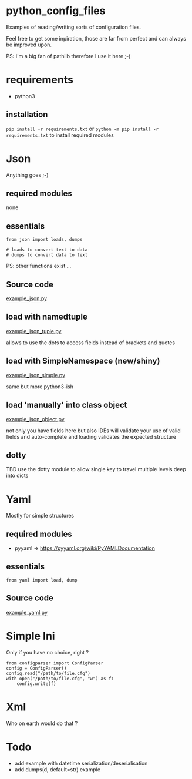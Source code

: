 # python_config_files

Examples of reading/writing sorts of configuration files.

Feel free to get some inpiration, those are far from perfect and can always be improved upon.

PS: I'm a big fan of pathlib therefore I use it here ;-)

# requirements

- python3

## installation

`pip install -r requirements.txt` or `python -m pip install -r requirements.txt` to install required modules

# Json
Anything goes ;-)
## required modules
none
## essentials

```
from json import loads, dumps

# loads to convert text to data
# dumps to convert data to text
```

PS: other functions exist ...

## Source code

[example_json.py](example_json.py)

## load with namedtuple

[example_json_tuple.py](example_json_tuple.py)

allows to use the dots to access fields instead of brackets and quotes

## load with SimpleNamespace (new/shiny)

[example_json_simple.py](example_json_simple.py)

same but more python3-ish

## load 'manually' into class object

[example_json_object.py](example_json_object.py)

not only you have fields here but also IDEs will validate your use of valid fields and auto-complete and loading validates the expected structure

## dotty

TBD use the dotty module to allow single key to travel multiple levels deep into dicts

# Yaml
Mostly for simple structures
## required modules
- pyyaml -> https://pyyaml.org/wiki/PyYAMLDocumentation

## essentials

```
from yaml import load, dump
```

## Source code

[example_yaml.py](example_yaml.py)


# Simple Ini
Only if you have no choice, right ?

```
from configparser import ConfigParser
config = ConfigParser()
config.read("/path/to/file.cfg")
with open("/path/to/file.cfg", "w") as f:
    config.write(f)
```

# Xml 
Who on earth would do that ?

# Todo

- add example with datetime serialization/deserialisation
- add dumps(d, default=str) example
